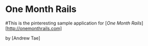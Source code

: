 # One Month Rails
#This is the pinteresting sample application for [*One Month Rails*][http://onemonthrails.com]

by [Andrew Tae]
